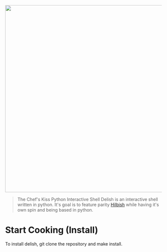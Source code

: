 <img src="https://github.com/alyssa-sudo/delish/assets/83582297/e7e1086a-1d2b-46b2-af26-41adcbe41b65" width="600">

> The Chef's Kiss Python Interactive Shell
Delish is an interactive shell written in python. It's goal is to feature parity [Hilbish](https://github.com/Rosettea/Hilbish) while having it's own spin and being based in python.


# Start Cooking (Install)
To install delish, git clone the repository and make install.

